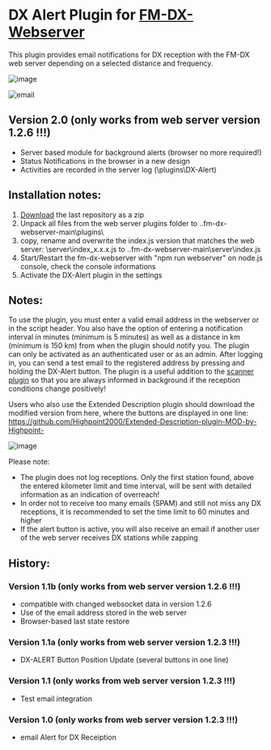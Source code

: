 # DX Alert Plugin for [FM-DX-Webserver](https://github.com/NoobishSVK/fm-dx-webserver)

This plugin provides email notifications for DX reception with the FM-DX web server depending on a selected distance and frequency.

![image](https://github.com/user-attachments/assets/a2b6221d-aff2-4fcd-8c74-03852a467bc6)


![email](https://github.com/user-attachments/assets/f5b91972-d034-47b4-b297-245a43d4b01e)

## Version 2.0 (only works from web server version 1.2.6 !!!)

- Server based module for background alerts (browser no more required!)
- Status Notifications in the browser in a new design
- Activities are recorded in the server log (\plugins\DX-Alert)

## Installation notes:

1. [Download](https://github.com/Highpoint2000/DX-Alert/releases) the last repository as a zip
2. Unpack all files from the web server plugins folder to ..fm-dx-webserver-main\plugins\
3. copy, rename and overwrite the index.js version that matches the web server: \server\index_x.x.x.js to ..fm-dx-webserver-main\server\index.js
4. Start/Restart the fm-dx-webserver with "npm run webserver" on node.js console, check the console informations
5. Activate the DX-Alert plugin in the settings

## Notes: 

To use the plugin, you must enter a valid email address in the webserver or in the script header. You also have the option of entering a notification interval in minutes (minimum is 5 minutes) as well as a distance in km (minimum is 150 km) from when the plugin should notify you. The plugin can only be activated as an authenticated user or as an admin. After logging in, you can send a test email to the registered address by pressing and holding the DX-Alert button. The plugin is a useful addition to the [scanner plugin](https://github.com/Highpoint2000/webserver-scanner) so that you are always informed in background if the reception conditions change positively!

Users who also use the Extended Description plugin should download the modified version from here, where the buttons are displayed in one line: https://github.com/Highpoint2000/Extended-Description-plugin-MOD-by-Highpoint-

![image](https://github.com/user-attachments/assets/18a0eae5-af68-4b81-875a-07e385517c79)

Please note:

- The plugin does not log receptions. Only the first station found, above the entered kilometer limit and time interval, will be sent with detailed information as an indication of overreach!
- In order not to receive too many emails (SPAM) and still not miss any DX receptions, it is recommended to set the time limit to 60 minutes and higher
- If the alert button is active, you will also receive an email if another user of the web server receives DX stations while zapping

## History: 

### Version 1.1b (only works from web server version 1.2.6 !!!)

- compatible with changed websocket data in version 1.2.6
- Use of the email address stored in the web server
- Browser-based last state restore

### Version 1.1a (only works from web server version 1.2.3 !!!)

- DX-ALERT Button Position Update (several buttons in one line)

### Version 1.1 (only works from web server version 1.2.3 !!!)

- Test email integration

### Version 1.0 (only works from web server version 1.2.3 !!!)

- email Alert for DX Receiption
